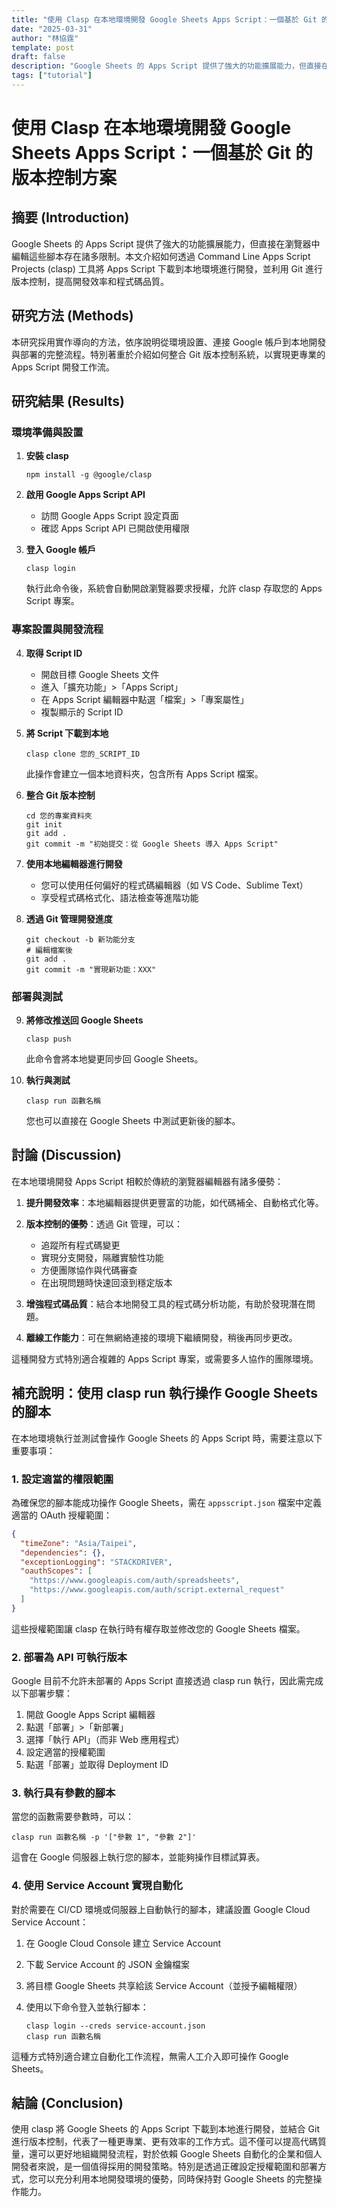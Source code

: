 ```yaml
---
title: "使用 Clasp 在本地環境開發 Google Sheets Apps Script：一個基於 Git 的版本控制方案"
date: "2025-03-31"
author: "林協霆"
template: post
draft: false
description: "Google Sheets 的 Apps Script 提供了強大的功能擴展能力，但直接在瀏覽器中編輯這些腳本存在諸多限制。本文介紹如何透過 Command Line Apps Script Projects (clasp) 工具將 Apps Script 下載到本地環境進行開發，並利用 Git 進行版本控制，提高開發效率和程式碼品質。"
tags: ["tutorial"]
---
```



# 使用 Clasp 在本地環境開發 Google Sheets Apps Script：一個基於 Git 的版本控制方案

## 摘要 (Introduction)

Google Sheets 的 Apps Script 提供了強大的功能擴展能力，但直接在瀏覽器中編輯這些腳本存在諸多限制。本文介紹如何透過 Command Line Apps Script Projects (clasp) 工具將 Apps Script 下載到本地環境進行開發，並利用 Git 進行版本控制，提高開發效率和程式碼品質。

## 研究方法 (Methods)

本研究採用實作導向的方法，依序說明從環境設置、連接 Google 帳戶到本地開發與部署的完整流程。特別著重於介紹如何整合 Git 版本控制系統，以實現更專業的 Apps Script 開發工作流。

## 研究結果 (Results)

### 環境準備與設置

1. **安裝 clasp**

   ```
   npm install -g @google/clasp
   ```

2. **啟用 Google Apps Script API**
   - 訪問 Google Apps Script 設定頁面
   - 確認 Apps Script API 已開啟使用權限

3. **登入 Google 帳戶**

   ```
   clasp login
   ```

   執行此命令後，系統會自動開啟瀏覽器要求授權，允許 clasp 存取您的 Apps Script 專案。

### 專案設置與開發流程

4. **取得 Script ID**
   - 開啟目標 Google Sheets 文件
   - 進入「擴充功能」>「Apps Script」
   - 在 Apps Script 編輯器中點選「檔案」>「專案屬性」
   - 複製顯示的 Script ID

5. **將 Script 下載到本地**

   ```
   clasp clone 您的_SCRIPT_ID
   ```

   此操作會建立一個本地資料夾，包含所有 Apps Script 檔案。

6. **整合 Git 版本控制**

   ```
   cd 您的專案資料夾
   git init
   git add .
   git commit -m "初始提交：從 Google Sheets 導入 Apps Script"
   ```

7. **使用本地編輯器進行開發**
   - 您可以使用任何偏好的程式碼編輯器（如 VS Code、Sublime Text）
   - 享受程式碼格式化、語法檢查等進階功能

8. **透過 Git 管理開發進度**

   ```
   git checkout -b 新功能分支
   # 編輯檔案後
   git add .
   git commit -m "實現新功能：XXX"
   ```

### 部署與測試

9. **將修改推送回 Google Sheets**

   ```
   clasp push
   ```

   此命令會將本地變更同步回 Google Sheets。

10. **執行與測試**

    ```
    clasp run 函數名稱
    ```

    您也可以直接在 Google Sheets 中測試更新後的腳本。

## 討論 (Discussion)

在本地環境開發 Apps Script 相較於傳統的瀏覽器編輯器有諸多優勢：

1. **提升開發效率**：本地編輯器提供更豐富的功能，如代碼補全、自動格式化等。

2. **版本控制的優勢**：透過 Git 管理，可以：
   - 追蹤所有程式碼變更
   - 實現分支開發，隔離實驗性功能
   - 方便團隊協作與代碼審查
   - 在出現問題時快速回滾到穩定版本

3. **增強程式碼品質**：結合本地開發工具的程式碼分析功能，有助於發現潛在問題。

4. **離線工作能力**：可在無網絡連接的環境下繼續開發，稍後再同步更改。

這種開發方式特別適合複雜的 Apps Script 專案，或需要多人協作的團隊環境。

## 補充說明：使用 clasp run 執行操作 Google Sheets 的腳本

在本地環境執行並測試會操作 Google Sheets 的 Apps Script 時，需要注意以下重要事項：

### 1. 設定適當的權限範圍

為確保您的腳本能成功操作 Google Sheets，需在 `appsscript.json` 檔案中定義適當的 OAuth 授權範圍：

```json
{
  "timeZone": "Asia/Taipei",
  "dependencies": {},
  "exceptionLogging": "STACKDRIVER",
  "oauthScopes": [
    "https://www.googleapis.com/auth/spreadsheets",
    "https://www.googleapis.com/auth/script.external_request"
  ]
}
```

這些授權範圍讓 clasp 在執行時有權存取並修改您的 Google Sheets 檔案。

### 2. 部署為 API 可執行版本

Google 目前不允許未部署的 Apps Script 直接透過 clasp run 執行，因此需完成以下部署步驟：

1. 開啟 Google Apps Script 編輯器
2. 點選「部署」>「新部署」
3. 選擇「執行 API」（而非 Web 應用程式）
4. 設定適當的授權範圍
5. 點選「部署」並取得 Deployment ID

### 3. 執行具有參數的腳本

當您的函數需要參數時，可以：

```
clasp run 函數名稱 -p '["參數 1", "參數 2"]'
```

這會在 Google 伺服器上執行您的腳本，並能夠操作目標試算表。

### 4. 使用 Service Account 實現自動化

對於需要在 CI/CD 環境或伺服器上自動執行的腳本，建議設置 Google Cloud Service Account：

1. 在 Google Cloud Console 建立 Service Account
2. 下載 Service Account 的 JSON 金鑰檔案
3. 將目標 Google Sheets 共享給該 Service Account（並授予編輯權限）
4. 使用以下命令登入並執行腳本：

   ```
   clasp login --creds service-account.json
   clasp run 函數名稱
   ```

這種方式特別適合建立自動化工作流程，無需人工介入即可操作 Google Sheets。

## 結論 (Conclusion)

使用 clasp 將 Google Sheets 的 Apps Script 下載到本地進行開發，並結合 Git 進行版本控制，代表了一種更專業、更有效率的工作方式。這不僅可以提高代碼質量，還可以更好地組織開發流程，對於依賴 Google Sheets 自動化的企業和個人開發者來說，是一個值得採用的開發策略。特別是透過正確設定授權範圍和部署方式，您可以充分利用本地開發環境的優勢，同時保持對 Google Sheets 的完整操作能力。
